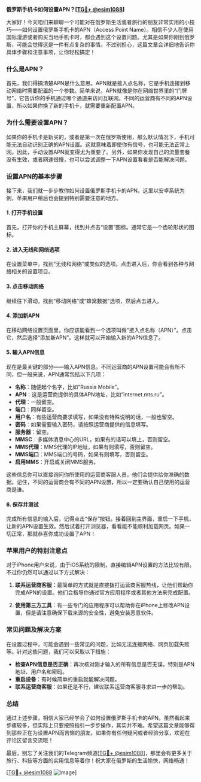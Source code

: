 **俄罗斯手机卡如何设置APN？[[TG💪+ @esim1088](https://t.me/s/esim1088)]**

大家好！今天咱们来聊聊一个可能对在俄罗斯生活或者旅行的朋友非常实用的小技巧——如何设置俄罗斯手机卡的APN（Access Point Name）。相信不少人在使用国际漫游或者购买当地手机卡时，都会遇到这个设置问题。尤其是如果你刚到俄罗斯，可能会觉得这是一件有点复杂的事情。不过别担心，这篇文章会详细地告诉你具体步骤和注意事项，让你轻松搞定！

### 什么是APN？

首先，我们得搞清楚APN是什么意思。APN就是接入点名称，它是手机连接到移动网络时需要配置的一个参数。简单来说，APN就像是你在网络世界里的“门牌号”，它告诉你的手机通过哪个通道来访问互联网。不同的运营商有不同的APN设置，所以如果你换了新的手机卡，就需要重新配置APN。

### 为什么需要设置APN？

如果你的手机卡是新买的，或者是第一次在俄罗斯使用，那么默认情况下，手机可能无法自动识别正确的APN设置。这就意味着即使你有信号，也可能无法正常上网。因此，手动设置APN就变得尤为重要了。另外，如果你发现自己的流量套餐没有生效，或者网速很慢，也可以尝试调整一下APN设置看看是否能解决问题。

### 设置APN的基本步骤

接下来，我们就一步步教你如何设置俄罗斯手机卡的APN。这里以安卓系统为例，苹果用户稍后也会提到特别需要注意的地方。

#### 1. 打开手机设置

首先，打开你的手机主屏幕，找到并点击“设置”图标。通常它是一个齿轮形状的图标。

#### 2. 进入无线和网络选项

在设置菜单中，找到“无线和网络”或类似的选项。点击进入后，你会看到各种与网络相关的设置项目。

#### 3. 点击移动网络

继续往下滑动，找到“移动网络”或“蜂窝数据”选项，然后点击进入。

#### 4. 添加新APN

在移动网络设置页面里，你应该能看到一个选项叫做“接入点名称（APN）”。点击它，然后选择“添加新APN”。这样就可以开始输入新的APN信息了。

#### 5. 输入APN信息

现在是最关键的部分——输入APN信息。不同运营商的APN设置可能会有所不同，但一般来说，APN通常包括以下几项：

- **名称**：随便起个名字，比如“Russia Mobile”。
- **APN**：这是运营商提供的具体APN地址，比如“internet.mts.ru”。
- **代理**：一般留空。
- **端口**：同样留空。
- **用户名**：有些运营商要求填写，如果没有特殊说明的话，一般也留空。
- **密码**：如果需要输入密码，请按照运营商提供的信息填写。
- **服务器**：留空。
- **MMSC**：多媒体消息中心的URL，如果有的话可以填上，否则留空。
- **MMS代理**：MMS代理的IP地址，如果有则填写，否则留空。
- **MMS端口**：MMS端口的号码，如果有则填写，否则留空。
- **启用MMS**：开启或关闭MMS服务。

这些信息你可以直接询问你所使用的运营商客服人员，他们会提供给你准确的数据。记住，不同的运营商会有不同的APN设置，所以一定要确认自己使用的运营商是谁。

#### 6. 保存并测试

完成所有信息的输入后，记得点击“保存”按钮。接着回到主界面，重启一下手机，让新的APN设置生效。然后试着打开浏览器，看看能不能顺利加载网页。如果一切正常，那就恭喜你成功设置了APN！

### 苹果用户的特别注意点

对于iPhone用户来说，由于iOS系统的限制，直接编辑APN设置的方法比较有限。不过你仍然可以通过以下方式解决：

1. **联系运营商客服**：最简单的方式就是直接拨打运营商客服热线，让他们帮助你完成APN的设置。他们会指导你通过官方应用程序或者其他方法来完成配置。
   
2. **使用第三方工具**：有一些专门的应用程序可以帮助你在iPhone上修改APN设置，但是请注意确保下载来源的安全性，避免安装恶意软件。

### 常见问题及解决方案

在设置过程中，可能会遇到一些常见的问题，比如无法连接网络、网页加载失败等。针对这些问题，我们可以采取以下措施：

- **检查APN信息是否正确**：再次核对刚才输入的所有信息是否无误，特别是APN地址、用户名和密码。
- **重启设备**：有时候简单的重启就能解决问题。
- **联系运营商客服**：如果还是不行，建议联系运营商客服寻求进一步的帮助。

### 总结

通过上述步骤，相信大家已经学会了如何设置俄罗斯手机卡的APN。虽然看起来步骤较多，但实际上只要按照指引一步步操作，其实并不难。希望这篇文章能够帮到那些正在为设置APN而苦恼的朋友。如果你有任何疑问或者经验分享，欢迎在评论区留言交流哦！

最后，别忘了关注我们的Telegram频道[[TG💪+ @esim1088](https://t.me/s/esim1088)]，那里会有更多关于旅行、科技等方面的实用信息等着你！祝大家在俄罗斯的生活愉快，网络畅通！

[[TG💪+ @esim1088](https://t.me/s/esim1088) ![Image](https://i.postimg.cc/4NQfJmqS/Snipaste-2025-05-13-00-14-12.png)]